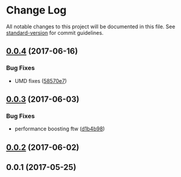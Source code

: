 # Change Log

All notable changes to this project will be documented in this file. See [standard-version](https://github.com/conventional-changelog/standard-version) for commit guidelines.

<a name="0.0.4"></a>
## [0.0.4](https://github.com/mu-lib/mu-jquery-spy/compare/v0.0.3...v0.0.4) (2017-06-16)


### Bug Fixes

* UMD fixes ([58570e7](https://github.com/mu-lib/mu-jquery-spy/commit/58570e7))



<a name="0.0.3"></a>
## [0.0.3](https://github.com/mu-lib/mu-jquery-spy/compare/v0.0.2...v0.0.3) (2017-06-03)


### Bug Fixes

* performance boosting ftw ([d1b4b98](https://github.com/mu-lib/mu-jquery-spy/commit/d1b4b98))



<a name="0.0.2"></a>
## [0.0.2](https://github.com/mu-lib/mu-jquery-spy/compare/v0.0.1...v0.0.2) (2017-06-02)



<a name="0.0.1"></a>
## 0.0.1 (2017-05-25)
